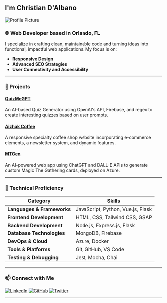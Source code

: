 ## I'm Christian D'Albano

![Profile Picture](https://github.com/chrisdalbano.png)

### 🌐 Web Developer based in Orlando, FL

I specialize in crafting clean, maintainable code and turning ideas into functional, impactful web applications. My focus is on:

- **Responsive Design**
- **Advanced SEO Strategies**
- **User Connectivity and Accessibility**

---

### 🚀 Projects

#### [QuizMeGPT](https://quizmegpt.chrisdalbano.com)
An AI-based Quiz Generator using OpenAI's API, Firebase, and regex to create interesting quizzes based on user prompts.

#### [Aizhak Coffee](https://aizhak.com)
A responsive specialty coffee shop website incorporating e-commerce elements, a newsletter system, and dynamic features.

#### [MTGen](https://mtgen.chrisdalbano.com)
An AI-powered web app using ChatGPT and DALL-E APIs to generate custom Magic The Gathering cards, deployed on Azure.

---

### 🔧 Technical Proficiency

| Category | Skills |
| --- | --- |
| **Languages & Frameworks** | JavaScript, Python, Vue.js, Flask |
| **Frontend Development** | HTML, CSS, Tailwind CSS, GSAP |
| **Backend Development** | Node.js, Express.js, Flask |
| **Database Technologies** | MongoDB, Firebase |
| **DevOps & Cloud** | Azure, Docker |
| **Tools & Platforms** | Git, GitHub, VS Code |
| **Testing & Debugging** | Jest, Mocha, Chai |

---

### 📫 Connect with Me

[![LinkedIn](https://img.icons8.com/color/48/000000/linkedin.png)](https://www.linkedin.com/in/chrisdalb/)
[![GitHub](https://img.icons8.com/color/48/000000/github--v1.png)](https://github.com/chrisdalbano)
[![Twitter](https://img.icons8.com/color/48/000000/twitterx--v2.png)](https://twitter.com/chrisdalbano)

---



